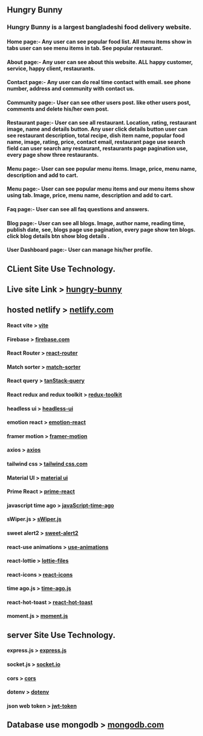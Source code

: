 ## Hungry Bunny
### Hungry Bunny is a largest bangladeshi food delivery website.
#### Home page:- Any user can see popular food list. All menu items show in tabs user can see menu items in tab. See popular restaurant. 
#### About page:- Any user can see about this website. ALL happy customer, service, happy client, restaurants. 
#### Contact page:- Any user can do real time contact with email. see phone number, address and community with contact us.
#### Community page:- User can see other users post. like other users post, comments and delete his/her own post.
#### Restaurant page:- User can see all restaurant. Location, rating, restaurant image, name and details button. Any user click details button user can see restaurant description, total recipe, dish item name, popular food name, image, rating, price, contact email, restaurant page use search field can user search any restaurant, restaurants page pagination use, every page show three restaurants.
#### Menu page:- User can see popular menu items. Image, price, menu name, description and add to cart.
#### Menu page:- User can see popular menu items and our menu items show using tab. Image, price, menu name, description and add to cart.
#### Faq page:- User can see all faq questions and answers.
#### Blog page:- User can see all blogs. Image, author name, reading time, publish date, see, blogs page use pagination, every page show ten blogs. click blog details btn show blog details .
#### User Dashboard page:- User can manage his/her profile.  

## CLient Site Use Technology.  
## Live site Link > [hungry-bunny](https://hungry-bunny-web.web.app)
## hosted  netlify > [netlify.com](https://app.netlify.com)
#### React vite > [vite](https://vitejs.dev/guide)
#### Firebase > [firebase.com](https://firebase.google.com)
#### React Router > [react-router](https://reactrouter.com/en/main)
#### Match sorter > [match-sorter](https://www.npmjs.com/package/match-sorter)
#### React query > [tanStack-query](https://tanstack.com/query/v3/)
#### React redux and redux toolkit > [redux-toolkit](https://redux.js.org/introduction/installation)
#### headless ui > [headless-ui](https://headlessui.com/)
#### emotion react > [emotion-react](https://emotion.sh/docs/introduction)
#### framer motion > [framer-motion](https://www.framer.com/motion/)
#### axios > [axios](https://axios-http.com/docs/intro)
#### tailwind css > [tailwind css.com](https://tailwindcss.com/)
#### Material UI > [material ui](https://mui.com/)
#### Prime React > [prime-react](https://primereact.org/)
#### javascript time ago > [javaScript-time-ago](https://www.npmjs.com/package/javascript-time-ago)
#### sWiper.js  > [sWiper.js](https://swiperjs.com/)
#### sweet alert2 > [sweet-alert2](https://www.npmjs.com/package/sweetalert2-react)
#### react-use animations > [use-animations](https://react.useanimations.com/)
#### react-lottie > [lottie-files](https://lottiefiles.com/)
#### react-icons > [react-icons](https://www.npmjs.com/package/react-icons)
#### time ago.js > [time-ago.js](https://www.npmjs.com/package/javascript-time-ago)
#### react-hot-toast > [react-hot-toast](https://react-hot-toast.com/)
#### moment.js > [moment.js](https://momentjs.com/)

<!--  -->

## server Site Use Technology.
#### express.js > [express.js](https://expressjs.com)
#### socket.js > [socket.io](https://socket.io)
#### cors > [cors](https://www.npmjs.com/package/cors)
#### dotenv > [dotenv](https://www.npmjs.com/package/dotenv)
#### json web token > [jwt-token](https://jwt.io)

## Database use mongodb > [mongodb.com](https://www.mongodb.com)
